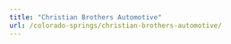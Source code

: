 ```yaml
---
title: "Christian Brothers Automotive"
url: /colorado-springs/christian-brothers-automotive/
---
```

